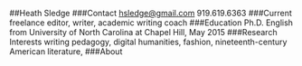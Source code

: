 ##Heath Sledge
###Contact 
hsledge@gmail.com 
919.619.6363
###Current 
freelance editor, writer, academic writing coach
###Education 
Ph.D. English from University of North Carolina at Chapel Hill, May 2015
###Research Interests 
writing pedagogy, digital humanities, fashion, nineteenth-century American literature,
###About

